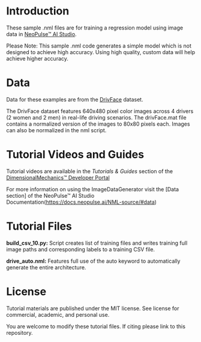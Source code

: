 # Introduction
These sample .nml files are for training a regression model using image data in [NeoPulse™ AI Studio](https://aws.amazon.com/marketplace/pp/B074NDG36S/ref=vdr_rf).

Please Note: This sample .nml code generates a simple model which is not designed to achieve high accuracy. Using high quality, custom data will help achieve higher accuracy.

# Data
Data for these examples are from the [DrivFace](https://archive.uci.edu/ml/datasets/DrivFace/) dataset. 

The DrivFace dataset features 640x480 pixel color images across 4 drivers (2 women and 2 men) in real-life driving scenarios. The drivFace.mat file contains a normalized version of the images to 80x80 pixels each. Images can also be normalized in the nml script. 

# Tutorial Videos and Guides
Tutorial videos are available in the *Tutorials & Guides* section of the [DimensionalMechanics™ Developer Portal](https://dimensionalmechanics.com/ai-developer-portal)

For more information on using the ImageDataGenerator visit the [Data section] of the NeoPulse™ AI Studio Documentation(https://docs.neopulse.ai/NML-source/#data)

# Tutorial Files
**build_csv_10.py:** Script creates list of training files and writes training full image paths and corresponding labels to a training CSV file.

**drive_auto.nml:** Features full use of the auto keyword to automatically generate the entire architecture.

# License
Tutorial materials are published under the MIT license. See license for commercial, academic, and personal use.

You are welcome to modify these tutorial files. If citing please link to this repository.
